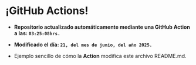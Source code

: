 # ¡GitHub Actions!
* **Repositorio actualizado automáticamente mediante una GitHub Action a las: `03:25:08hrs.`**
* **Modificado el día: `21, del mes de junio, del año 2025.`**

* Ejemplo sencillo de cómo la **Action** modifica este archivo README.md.
